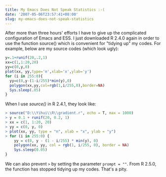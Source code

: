 ```yaml
---
title: My Emacs Does Not Speak Statistics :-(
date: '2007-05-06T23:57:41+08:00'
slug: my-emacs-does-not-speak-statistics
---
```


After more than three hours' efforts I have to give up the complicated configuration of Emacs and ESS. I just downloaded R 2.4.0 again in order to use the function source() which is convenient for "tidying up" my codes. For example, below are my source codes (which look ugly):

```r
y=.1+runif(20,.2,1)
xx=c(1,1:20,20)
yy=c(0,y,0)
plot(xx, yy,type='n',xlab='x',ylab='y')
for (i in 255:0){
  yy=c(0,y-(1-i/255)*min(y),0)
  polygon(xx,yy,col=rgb(1,i/255,0),border=NA)
  Sys.sleep(.05)
}
```

When I use _source()_ in R 2.4.1, they look like:

```r
> source("D:\\Yihui\\R\\gradient.r", echo = T, max = 1000)
> y = 0.1 + runif(20, 0.2, 1)
> xx = c(1, 1:20, 20)
> yy = c(0, y, 0)
> plot(xx, yy, type = "n", xlab = "x", ylab = "y")
> for (i in 255:0) {
    yy = c(0, y - (1 - i/255) * min(y), 0)
    polygon(xx, yy, col = rgb(1, i/255, 0), border = NA)
    Sys.sleep(0.05)
}
```

We can also prevent `>` by setting the parameter `prompt = ""`. From R 2.5.0, the function has stopped tidying up my codes. That's a pity.
